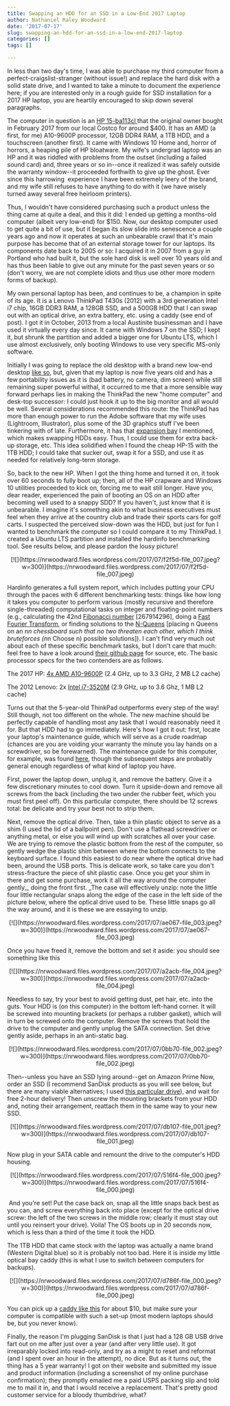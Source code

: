 ```yaml
---
title: Swapping an HDD for an SSD in a Low-End 2017 Laptop
author: Nathaniel Raley Woodward
date: '2017-07-17'
slug: swapping-an-hdd-for-an-ssd-in-a-low-end-2017-laptop
categories: []
tags: []

---
```

In less than two day's time, I was able to purchase my third computer from a perfect-craigslist-stranger (without issue!) and replace the hard disk with a solid state drive, and I wanted to take a minute to document the experience here; if you are interested only in a rough guide for SSD installation for a 2017 HP laptop, you are heartily encouraged to skip down several paragraphs.  
  
The computer in question is an [HP 15-ba113cl ](https://support.hp.com/si-en/document/c05300932)that the original owner bought in February 2017 from our local Costco for around $400. It has an AMD (a first, for me) A10-9600P processor, 12GB DDR4 RAM, a 1TB HDD, and a touchscreen (another first). It came with Windows 10 Home and, horror of horrors, a heaping pile of HP bloatware. My wife's undergrad laptop was an HP and it was riddled with problems from the outset (including a failed sound card) and, three years or so in--once it realized it was safely outside the warranty window--it proceeded forthwith to give up the ghost. Ever since this harrowing  experience I have been extremely leery of the brand, and my wife still refuses to have anything to do with it (we have wisely turned away several free heirloom printers).  


  


Thus, I wouldn't have considered purchasing such a product unless the thing came at quite a deal, and this it did: I ended up getting a months-old computer (albeit very low-end) for $150. Now, our desktop computer used to get quite a bit of use, but it began its slow slide into senescence a couple years ago and now it operates at such an unbearable crawl that it's main purpose has become that of an external storage tower for our laptops. Its components date back to 2005 or so: I acquired it in 2007 from a guy in Portland who had built it, but the sole hard disk is well over 10 years old and has thus been liable to give out any minute for the past seven years or so (don't worry, we are not complete idiots and thus use other more modern forms of backup).

  


My own personal laptop has been, and continues to be, a champion in spite of its age. It is a Lenovo ThinkPad T430s (2012) with a 3rd generation Intel i7 chip, 16GB DDR3 RAM, a 128GB SSD, and a 500GB HDD that I can swap out with an optical drive, an extra battery, etc. using a caddy (see end of post). I got it in October, 2013 from a local Austinite businessman and I have used it virtually every day since. It came with Windows 7 on the SSD; I kept it, but shrunk the partition and added a bigger one for Ubuntu LTS, which I use almost exclusively, only booting Windows to use very specific MS-only software. 

  


Initially I was going to replace the old desktop with a brand new low-end desktop [like so](https://www.amazon.com/dp/B071DM6TWM/), but, given that my laptop is now five years old and has a few portability issues as it is (bad battery, no camera, dim screen) while still remaining super powerful withal, it occurred to me that a more sensible way forward perhaps lies in making the ThinkPad the new "home computer" and desk-top successor: I could just hook it up to the big monitor and all would be well. Several considerations recommended this route: the ThinkPad has more than enough power to run the Adobe software that my wife uses (Lightroom, Illustrator), plus some of the 3D graphics stuff I've been tinkering with of late. Furthermore, it has that [expansion bay](https://en.wikipedia.org/wiki/Thinkpad_UltraBay) I mentioned, which makes swapping HDDs easy. Thus, I could use them for extra back-up storage, etc. This idea solidified when I found the cheap HP-15 with the 1TB HDD; I could take that sucker out, swap it for a SSD, and use it as needed for relatively long-term storage. 

  


So, back to the new HP. When I got the thing home and turned it on, it took over 60 seconds to fully boot up; then, all of the HP crapware and Windows 10 utilities proceeded to kick on, forcing me to wait still longer. Have you, dear reader, experienced the pain of booting an OS on an HDD after becoming well used to a snappy SDD? If you haven't, just know that it is unbearable. I imagine it's something akin to what business executives must feel when they arrive at the country club and trade their sports cars for golf carts. I suspected the perceived slow-down was the HDD, but just for fun I wanted to benchmark the computer so I could compare it to my ThinkPad. I created a Ubuntu LTS partition and installed the hardinfo benchmarking tool. See results below, and please pardon the lousy picture!

  

<center>
[![](https://nrwoodward.files.wordpress.com/2017/07/f2f5d-file_007.jpeg?w=300)](https://nrwoodward.files.wordpress.com/2017/07/f2f5d-file_007.jpeg)
</center>
  


Hardinfo generates a full system report, which includes putting your CPU through the paces with 6 different benchmarking tests: things like how long it takes you computer to perform various (mostly recursive and therefore single-threaded) computational tasks on integer and floating-point numbers (e.g., calculating the 42nd [Fibonacci number](https://en.wikipedia.org/wiki/Fibonacci_number) [267914296], doing a [Fast Fourier Transform](https://en.wikipedia.org/wiki/Fast_Fourier_transform#Algorithms), or finding solutions to the [N-Queens](http://groups.csail.mit.edu/cag/raw/benchmark/suites/nqueens/README.html) [placing n Queens on an n*n chessboard such that no two threaten each other, which I think bruteforces (n*n Choose n) possible solutions]). I can't find very much out about each of these specific benchmark tasks, but I don't care that much: feel free to have a look around [their github page](https://github.com/lpereira/hardinfo/) for source, etc. The basic processor specs for the two contenders are as follows.

  


The 2017 HP: [4x AMD A10-9600P](http://cpuboss.com/cpu/AMD-A10-7th-Gen-A10-9600P) (2.4 GHz, up to 3.3 GHz, 2 MB L2 cache)

The 2012 Lenovo: 2x [Intel i7-3520M](http://cpuboss.com/cpu/Intel-Core-i7-3520M?q=Intel%20Core%20i7%203520M&ts=1500312575919) (2.9 GHz, up to 3.6 Ghz, 1 MB L2 cache)  


  


Turns out that the 5-year-old ThinkPad outperforms every step of the way! Still though, not too different on the whole. The new machine should be perfectly capable of handling most any task that I would reasonably need it for. But that HDD had to go immediately. Here's how I got it out: first, locate your laptop's maintenance guide, which will serve as a crude roadmap (chances are you are voiding your warranty the minute you lay hands on a screwdriver, so be forewarned). The maintenance guide for this computer, for example, was found [here](http://h10032.www1.hp.com/ctg/Manual/c05227786), though the subsequent steps are probably general enough regardless of what kind of laptop you have.   
  
First, power the laptop down, unplug it, and remove the battery. Give it a few discretionary minutes to cool down. Turn it upside-down and remove all screws from the back (including the two under the rubber feet, which you must first peel off). On this particular computer, there should be 12 screws total: be delicate and try your best not to strip them.  
  
Next, remove the optical drive. Then, take a thin plastic object to serve as a shim (I used the lid of a ballpoint pen). Don't use a flathead screwdriver or anything metal, or else you will wind up with scratches all over your case. We are trying to remove the plastic bottom from the rest of the computer, so gently wedge the plastic shim between where the bottom connects to the keyboard surface. I found this easiest to do near where the optical drive had been, around the USB ports. This is delicate work, so take care you don't stress-fracture the piece of shit plastic case. Once you get your shim in there and get some purchase, work it all the way around the computer gently,_ doing the front first. _The case will effectively unzip: note the little four little rectangular snaps along the edge of the case in the left side of the picture below, where the optical drive used to be. These little snaps go all the way around, and it is these we are essaying to unzip.  


  

<center>
[![](https://nrwoodward.files.wordpress.com/2017/07/ae067-file_003.jpeg?w=300)](https://nrwoodward.files.wordpress.com/2017/07/ae067-file_003.jpeg)
</center>
  
Once you have freed it, remove the bottom and set it aside: you should see something like this  
  

<center>
[![](https://nrwoodward.files.wordpress.com/2017/07/a2acb-file_004.jpeg?w=300)](https://nrwoodward.files.wordpress.com/2017/07/a2acb-file_004.jpeg)
</center>
  
Needless to say, try your best to avoid getting dust, pet hair, etc. into the guts. Your HDD is (on this computer) in the bottom left-hand corner. It will be screwed into mounting brackets (or perhaps a rubber gasket), which will in turn be screwed onto the computer. Remove the screws that hold the drive to the computer and gently unplug the SATA connection. Set drive gently aside, perhaps in an anti-static bag.  
  

<center>
[![](https://nrwoodward.files.wordpress.com/2017/07/0bb70-file_002.jpeg?w=300)](https://nrwoodward.files.wordpress.com/2017/07/0bb70-file_002.jpeg)
</center>
  
Then--unless you have an SSD lying around--get on Amazon Prime Now, order an SSD (I recommend SanDisk products as you will see below, but there are many viable alternatives; I used [this particular drive](https://www.amazon.com/dp/B01F9G414U/ref=twister_B01FVDTA0G?_encoding=UTF8&psc=1)), and wait for free 2-hour delivery! Then unscrew the mounting brackets from your HDD and, noting their arrangement, reattach them in the same way to your new SSD.  
  

<center>
[![](https://nrwoodward.files.wordpress.com/2017/07/db107-file_001.jpeg?w=300)](https://nrwoodward.files.wordpress.com/2017/07/db107-file_001.jpeg)
</center>
  
Now plug in your SATA cable and remount the drive to the computer's HDD housing.  
  

<center>
[![](https://nrwoodward.files.wordpress.com/2017/07/516f4-file_000.jpeg?w=300)](https://nrwoodward.files.wordpress.com/2017/07/516f4-file_000.jpeg)
</center>
  


 And you're set! Put the case back on, snap all the little snaps back best as you can, and screw everything back into place (except for the optical drive screw: the left of the two screws in the middle row; clearly it must stay out until you reinsert your drive). Voila! The OS boots up in 20 seconds now, which is less than a third of the time it took the HDD.  
  
The 1TB HDD that came stock with the laptop was actually a name brand (Western Digital blue) so it is probably not too bad. Here it is inside my little optical bay caddy (this is what I use to switch between computers for backups).  
  

<center>
[![](https://nrwoodward.files.wordpress.com/2017/07/d786f-file_000.jpeg?w=300)](https://nrwoodward.files.wordpress.com/2017/07/d786f-file_000.jpeg)
</center>
  


You can pick up a [caddy like this](https://www.amazon.com/Adapter-Optical-MacBook-SuperDrive-Replacement/dp/B01I15ZVKY/) for about $10, but make sure your computer is compatible with such a set-up (most modern laptops should be, but you never know).  
  
Finally, the reason I'm plugging SanDisk is that I just had a 128 GB USB drive fart out on me after just over a year (and after very little use). It got irreparably locked into read-only, and try as a might to reset and reformat (and I spent over an hour in the attempt), no dice. But as it turns out, the thing has a 5 year warranty! I got on their website and submitted my issue and product information (including a screenshot of my online purchase confirmation); they promptly emailed me a paid USPS packing slip and told me to mail it in, and that I would receive a replacement. That's pretty good customer service for a bloody thumbdrive, what?  
